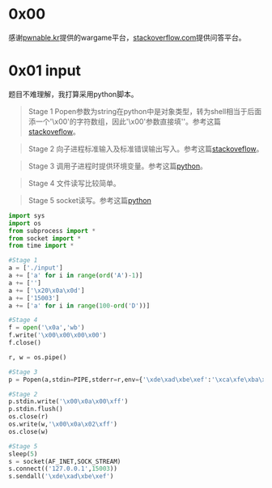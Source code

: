 # 0x00

感谢[pwnable.kr](http://pwnable.kr)提供的wargame平台，[stackoverflow.com](http://stackoverflow.com)提供问答平台。

# 0x01 input

题目不难理解，我打算采用python脚本。

> Stage 1 Popen参数为string在python中是对象类型，转为shell相当于后面添一个'\x00'的字符数组，因此'\x00'参数直接填''。参考这篇[stackoveflow](http://stackoverflow.com/questions/41007643/typeerror-execv-arg-2-must-contain-only-strings)。

> Stage 2 向子进程标准输入及标准错误输出写入。参考这篇[stackoveflow](http://stackoverflow.com/questions/43189160/how-do-i-write-to-a-python-subprocess-stderr)。

> Stage 3 调用子进程时提供环境变量。参考这篇[python](https://docs.python.org/2/library/subprocess.html)。

> Stage 4 文件读写比较简单。

> Stage 5 socket读写。参考这篇[python](https://docs.python.org/2.7/library/socket.html)

```python
import sys
import os
from subprocess import *
from socket import *
from time import *

#Stage 1
a = ['./input']
a += ['a' for i in range(ord('A')-1)]
a += ['']
a += ['\x20\x0a\x0d']
a += ['15003']
a += ['a' for i in range(100-ord('D'))]

#Stage 4
f = open('\x0a','wb')
f.write('\x00\x00\x00\x00')
f.close()

r, w = os.pipe()

#Stage 3
p = Popen(a,stdin=PIPE,stderr=r,env={'\xde\xad\xbe\xef':'\xca\xfe\xba\xbe'})

#Stage 2
p.stdin.write('\x00\x0a\x00\xff')
p.stdin.flush()
os.close(r)
os.write(w,'\x00\x0a\x02\xff')
os.close(w)

#Stage 5
sleep(5)
s = socket(AF_INET,SOCK_STREAM)
s.connect(('127.0.0.1',15003))
s.sendall('\xde\xad\xbe\xef')
```

